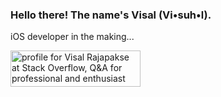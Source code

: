 ### Hello there! The name's Visal (Vi•suh•l).

iOS developer in the making... 

<a href="https://stackoverflow.com/users/10883380/visal-rajapakse" target="_blank"><img src="https://stackoverflow.com/users/flair/10883380.png?theme=dark" width="208" height="58" alt="profile for Visal Rajapakse at Stack Overflow, Q&amp;A for professional and enthusiast programmers" title="profile for Visal Rajapakse at Stack Overflow, Q&amp;A for professional and enthusiast programmers"></a>
<!--
**v15a1/v15a1** is a ✨ _special_ ✨ repository because its `README.md` (this file) appears on your GitHub profile.

Here are some ideas to get you started:

- 🔭 I’m currently working on ...
- 🌱 I’m currently learning ...
- 👯 I’m looking to collaborate on ...
- 🤔 I’m looking for help with ...
- 💬 Ask me about ...
- 📫 How to reach me: ...
- 😄 Pronouns: ...
- ⚡ Fun fact: ...
-->
